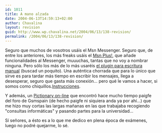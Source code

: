 ```yaml
---
id: 1011
title: A mano alzada
date: 2004-06-13T14:59:13+02:00
author: Chavalina
layout: revision
guid: http://www.wp.chavalina.net/2004/06/13/138-revision/
permalink: /2004/06/13/138-revision/
---
```

Seguro que muchos de vosotros usáis el Msn Messenger. Seguro que, de entre los anteriores, los más freaks usáis el <a href="http://www.msgplus.net/index.php" target="_blank">Msn Plus!</a>, que a&ntilde;ade funcionalidades al Messenger, muuuchas, tantas que no voy a nombrar ninguna. Pero sólo los más de lo más usaréis <a href="http://www.mess.be/" target="_blank">el plugin para escritura manual</a> (buscad un poquito). Una auténtica chorrada que para lo &uacute;nico que sirve es para tardar más tiempo en escribir los mensajes, llega a desesperar, seguro que gasta más conexión… pero qué le vamos a hacer, si somos como chiquillos.<a href="http://msgplus.mybboard.com/showthread.php?tid=22276" target="_blank">Instrucciones</a>.

Y además, un <a href="http://www.isketch.net/" target="_blank">Pictionary on-line</a> que encontró hace mucho tiempo <span class="alguien">paigfe</span> del foro de Gsmspain (de hecho <span class="alguien">paigfe</span> ni siquiera anda ya por ahí…) que me hizo muy cortas las largas ma&ntilde;anas en las que trabajaba recogiendo "consultas informáticas" y pasando partes para la universidad…

Sí se&ntilde;ores, a ésto es a lo que me dedico en plena época de exámenes, luego no podré quejarme, lo sé.